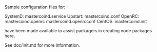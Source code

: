 Sample configuration files for:

SystemD: mastercoind.service
Upstart: mastercoind.conf
OpenRC:  mastercoind.openrc
         mastercoind.openrcconf
CentOS:  mastercoind.init

have been made available to assist packagers in creating node packages here.

See doc/init.md for more information.
